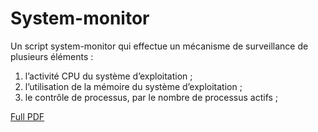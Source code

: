 # System-monitor
Un script system-monitor qui effectue un mécanisme de surveillance de plusieurs éléments : 
1. l’activité CPU du système d’exploitation ; 
2. l’utilisation de la mémoire du système d’exploitation ; 
3. le contrôle de processus, par le nombre de processus actifs ;

[Full PDF](Documentation_System_MONITOR.pdf)
